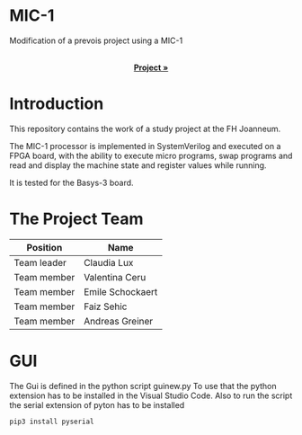 # MIC-1

Modification of a prevois project using a MIC-1

 <p align="center">
    <br />
    <a href="https://github.com/Electronic-and-Computer-Engineering/mic-1-hdl.git"><strong> Project »</strong></a>
    <br />

# Introduction

This repository contains the work of a study project at the FH Joanneum.

The MIC-1 processor is implemented in SystemVerilog and executed on a FPGA board, with the ability to execute micro programs, swap programs and read and display the machine state and register values while running.

It is tested for the Basys-3 board.
  
# The Project Team

| Position         | Name               |
|------------------|--------------------|
| Team leader      | Claudia Lux        |
| Team member      | Valentina Ceru     |
| Team member      | Emile Schockaert   |
| Team member      | Faiz Sehic         |
| Team member      | Andreas Greiner    |

  # GUI
  
  The Gui is defined in the python script guinew.py
  To use that the python extension has to be installed in the Visual Studio Code.
  Also to run the script the serial extension of pyton has to be installed
```
pip3 install pyserial
```
